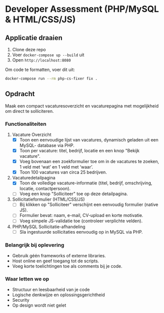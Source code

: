 # Developer Assessment (PHP/MySQL & HTML/CSS/JS)

## Applicatie draaien

1. Clone deze repo
2. Voer `docker-compose up --build` uit
3. Open `http://localhost:8080`

Om code te formatten, voer dit uit:
```bash
docker-compose run --rm php-cs-fixer fix .
```

## Opdracht

Maak een compact vacaturesoverzicht en vacaturepagina met mogelijkheid om direct te
solliciteren.

### Functionaliteiten

1. Vacature Overzicht
   - [x] Toon een eenvoudige lijst van vacatures, dynamisch geladen uit een MySQL-
   database via PHP.
   - [x] Toon per vacature: titel, bedrijf, locatie en een knop "Bekijk vacature".
   - [x] Voeg bovenaan een zoekformulier toe om in de vacatures te zoeken, 1 veld met
   ‘wat’ en 1 veld met ‘waar’.
   - [x] Toon 100 vacatures van circa 25 bedrijven.
2. Vacaturedetailpagina
   - [x] Toon de volledige vacature-informatie (titel, bedrijf, omschrijving, locatie,
   contactpersoon).
   - [ ] Voeg een knop "Solliciteer" toe op deze detailpagina.
3. Sollicitatieformulier (HTML/CSS/JS)
   - [ ] Bij klikken op "Solliciteer" verschijnt een eenvoudig formulier (native JS).
   - [ ] Formulier bevat: naam, e-mail, CV-upload en korte motivatie.
   - [ ] Voeg simpele JS-validatie toe (controleer verplichte velden).
4. PHP/MySQL Sollicitatie-afhandeling
   - [ ] Sla ingestuurde sollicitaties eenvoudig op in MySQL via PHP.

### Belangrijk bij oplevering
   - Gebruik géén frameworks of externe libraries.
   - Host online en geef toegang tot de scripts.
   - Voeg korte toelichtingen toe als comments bij je code. 

### Waar letten we op
   - Structuur en leesbaarheid van je code
   - Logische denkwijze en oplossingsgerichtheid
   - Security
   - Op design wordt niet gelet
